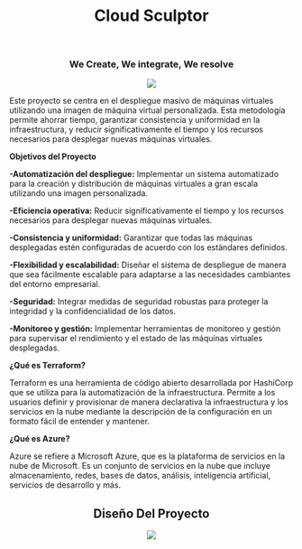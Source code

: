 ﻿<h1 align="center"> Cloud Sculptor </h1>﻿
 <h3 align="center">We Create, We integrate, We resolve </h3>
<p align="center"> <img src="https://github.com/CloudSculptorProject/Terraform_X_Azure/assets/156903952/875ba2cc-5da9-4e70-9feb-af9dc4cd0442"/> </p>


Este proyecto se centra en el despliegue masivo de máquinas virtuales utilizando una imagen de máquina virtual personalizada. Esta metodología permite ahorrar tiempo, garantizar consistencia y uniformidad en la infraestructura, y reducir significativamente el tiempo y los recursos necesarios para desplegar nuevas máquinas virtuales.


**Objetivos del Proyecto**

**-Automatización del despliegue:** Implementar un sistema automatizado para la creación y distribución de máquinas virtuales a gran escala utilizando una imagen personalizada.

**-Eficiencia operativa:** Reducir significativamente el tiempo y los recursos necesarios para desplegar nuevas máquinas virtuales.

**-Consistencia y uniformidad:** Garantizar que todas las máquinas desplegadas estén configuradas de acuerdo con los estándares definidos.

**-Flexibilidad y escalabilidad:** Diseñar el sistema de despliegue de manera que sea fácilmente escalable para adaptarse a las necesidades cambiantes del entorno empresarial.

**-Seguridad:** Integrar medidas de seguridad robustas para proteger la integridad y la confidencialidad de los datos.

**-Monitoreo y gestión:** Implementar herramientas de monitoreo y gestión para supervisar el rendimiento y el estado de las máquinas virtuales desplegadas.

**¿Qué es Terraform?**

Terraform es una herramienta de código abierto desarrollada por HashiCorp que se utiliza para la automatización de la infraestructura. Permite a los usuarios definir y provisionar de manera declarativa la infraestructura y los servicios en la nube mediante la descripción de la configuración en un formato fácil de entender y mantener.

**¿Qué es Azure?**

Azure se refiere a Microsoft Azure, que es la plataforma de servicios en la nube de Microsoft. Es un conjunto de servicios en la nube que incluye almacenamiento, redes, bases de datos, análisis, inteligencia artificial, servicios de desarrollo y más.

<h2 align="center">Diseño Del Proyecto</h2>

<p align="center"> <img src="https://github.com/CloudSculptorProject/Terraform_X_Azure/assets/156903952/8e68270d-7406-486d-bf1a-b262a9ff0ba7"/> </p>
